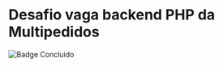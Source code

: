 # Desafio vaga backend PHP da Multipedidos

![Badge Concluido](http://img.shields.io/static/v1?label=STATUS&message=CONCLUÍDO&color=GREEN&style=for-the-badge)
